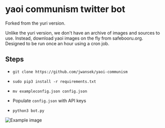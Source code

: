 # yaoi communism twitter bot 

Forked from the yuri version.

Unlike the yuri version, we don't have an archive of images and sources
to use. Instead, download yaoi images on the fly from safebooru.org.
Designed to be run once an hour using a cron job.

## Steps

- `git clone https://github.com/jwansek/yaoi-communism`

- `sudo pip3 install -r requirements.txt`

- `mv exampleconfig.json config.json`

- Populate `config.json` with API keys

- `python3 bot.py`

![Example image](https://pbs.twimg.com/media/EgSA-hVXoAIXLbB?format=jpg&name=large)
